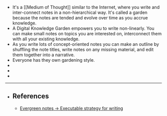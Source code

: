 - It's a [[Medium of Thought]] similar to the Internet, where you write and inter-connect notes in a non-hierarchical way. It's called a garden because the notes are tended and evolve over time as you accrue knowledge.
- A Digital Knowledge Garden empowers you to write non-linearly. You can make small notes on topics you are interested on, interconnect them with all your existing knowledge.
- As you write lots of concept-oriented notes you can make an outline by shuffling the note titles, write notes on any missing material, and edit them together into a narrative.
- Everyone has they own gardening style.
-
-
-
- ---
- ## References
	- [Evergreen notes -> Executable strategy for writing](https://notes.andymatuschak.org/z4SDCZQeRo4xFEQ8H4qrSqd68ucpgE6LU155C?stackedNotes=z3PBVkZ2SvsAgFXkjHsycBeyS6Cw1QXf7kcD8)
